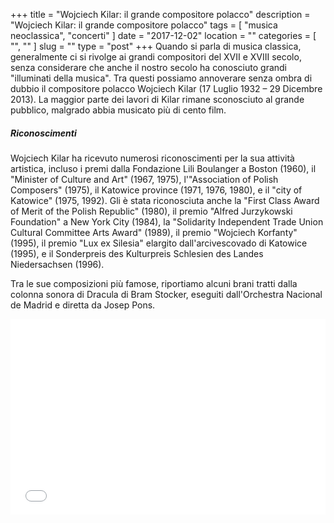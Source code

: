 +++
title = "Wojciech Kilar: il grande compositore polacco"
description = "Wojciech Kilar: il grande compositore polacco"
tags = [ "musica neoclassica", "concerti" ]
date = "2017-12-02"
location = ""
categories = [
  "",
  ""
]
slug = ""
type = "post"
+++
Quando si parla di musica classica, generalmente ci si rivolge ai grandi compositori del XVII e XVIII secolo, senza considerare che anche il nostro secolo ha conosciuto grandi "illuminati della musica". Tra questi possiamo annoverare senza ombra di dubbio il compositore polacco Wojciech Kilar (17 Luglio 1932 – 29 Dicembre 2013). La maggior parte dei lavori di Kilar rimane sconosciuto al grande pubblico, malgrado abbia musicato più di cento film. 

##### Riconoscimenti
Wojciech Kilar ha ricevuto numerosi riconoscimenti per la sua attività artistica, incluso i premi dalla Fondazione Lili Boulanger a Boston (1960), il "Minister of Culture and Art" (1967, 1975), l'"Association of Polish Composers" (1975), il Katowice province (1971, 1976, 1980), e il "city of Katowice" (1975, 1992). Gli è stata riconosciuta anche la "First Class Award of Merit of the Polish Republic" (1980), il premio "Alfred Jurzykowski Foundation" a New York City (1984), la "Solidarity Independent Trade Union Cultural Committee Arts Award" (1989), il premio "Wojciech Korfanty" (1995), il premio "Lux ex Silesia" elargito dall'arcivescovado di Katowice (1995), e il Sonderpreis des Kulturpreis Schlesien des Landes Niedersachsen (1996).   

Tra le sue composizioni più famose, riportiamo alcuni brani tratti dalla colonna sonora di Dracula di Bram Stocker, eseguiti dall'Orchestra Nacional de Madrid e diretta da Josep Pons.

<div style="position: relative; padding-bottom: 56.25%; padding-top: 30px; height: 0; overflow: hidden;">
  <iframe src="//www.youtube.com/embed/bov2cEdNaOA"
  style="position: absolute; top: 0; left: 0; width: 100%; height: 100%;" allowfullscreen frameborder="0" title="YouTube Video"></iframe>
</div>
